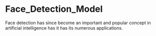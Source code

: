 # Face_Detection_Model
Face detection has since become an important and popular concept in artificial intelligence has it has its numerous applications.
